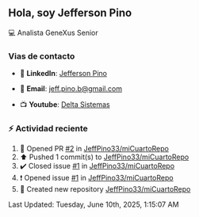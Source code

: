## Hola, soy Jefferson Pino

:computer: Analista GeneXus Senior

### Vias de contacto

- 💼 **LinkedIn**: [Jefferson Pino](https://www.linkedin.com/in/jefferson-pino-genexus-senior/)

- 📧 **Email**: [jeff.pino.b@gmail.com](mailto:jeff.pino.b@gmail.com)

- 📺 **Youtube**: [Delta Sistemas](https://www.youtube.com/channel/UCG-RR9SfEUvQTOi7K85Bk5g)

### :zap: Actividad reciente
<!--RECENT_ACTIVITY:start-->
1. 💪 Opened PR [#2](https://github.com/JeffPino33/miCuartoRepo/pull/2) in [JeffPino33/miCuartoRepo](https://github.com/JeffPino33/miCuartoRepo)<br>
2. ⬆️ Pushed 1 commit(s) to [JeffPino33/miCuartoRepo](https://github.com/JeffPino33/miCuartoRepo)<br>
3. ✔️ Closed issue [#1](https://github.com/JeffPino33/miCuartoRepo/issues/1) in [JeffPino33/miCuartoRepo](https://github.com/JeffPino33/miCuartoRepo)<br>
4. ❗️ Opened issue [#1](https://github.com/JeffPino33/miCuartoRepo/issues/1) in [JeffPino33/miCuartoRepo](https://github.com/JeffPino33/miCuartoRepo)<br>
5. 📔 Created new repository [JeffPino33/miCuartoRepo](https://github.com/JeffPino33/miCuartoRepo)<br>
<!--RECENT_ACTIVITY:end-->
<!--RECENT_ACTIVITY:last_update-->
Last Updated: Tuesday, June 10th, 2025, 1:15:07 AM
<!--RECENT_ACTIVITY:last_update_end-->
